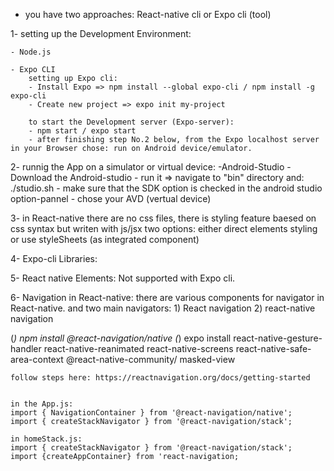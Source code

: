 * you have two approaches: React-native cli or Expo cli (tool)

1- setting up the Development Environment:

    - Node.js

    - Expo CLI
        setting up Expo cli:
        - Install Expo => npm install --global expo-cli / npm install -g expo-cli
        - Create new project => expo init my-project

        to start the Development server (Expo-server):
        - npm start / expo start
        - after finishing step No.2 below, from the Expo localhost server in your Browser chose: run on Android device/emulator. 


2- runnig the App on a simulator or virtual device:
    -Android-Studio
    - Download the Android-studio
    - run it => navigate to "bin" directory and: ./studio.sh
    - make sure that the SDK option is checked in the android studio option-pannel
    - chose your AVD (vertual device)

3- in React-native there are no css files, there is styling feature baesed on css syntax but writen with js/jsx
    two options: 
    either direct elements styling or use styleSheets (as integrated component)

4- Expo-cli Libraries:

5- React native Elements:
    Not supported with Expo cli.

6- Navigation in React-native:
    there are various components for navigator in React-native.
    and two main navigators: 1) React navigation 2) react-native navigation

   (*) npm install @react-navigation/native
   (*) expo install react-native-gesture-handler react-native-reanimated react-native-screens react-native-safe-area-context    @react-native-community/  masked-view

    follow steps here: https://reactnavigation.org/docs/getting-started 


    in the App.js:
    import { NavigationContainer } from '@react-navigation/native';
    import { createStackNavigator } from '@react-navigation/stack';

    in homeStack.js:
    import { createStackNavigator } from '@react-navigation/stack';
    import {createAppContainer} from 'react-navigation;
